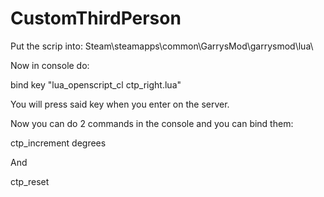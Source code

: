 # CustomThirdPerson
Put the scrip into:
Steam\steamapps\common\GarrysMod\garrysmod\lua\

Now in console do:

bind key "lua_openscript_cl ctp_right.lua"

You will press said key when you enter on the server.

Now you can do 2 commands in the console and you can bind them:

ctp_increment degrees

And

ctp_reset
